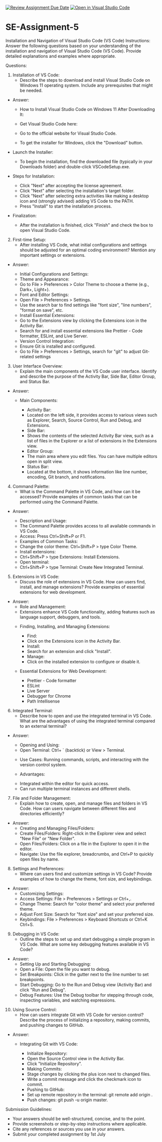 [![Review Assignment Due Date](https://classroom.github.com/assets/deadline-readme-button-24ddc0f5d75046c5622901739e7c5dd533143b0c8e959d652212380cedb1ea36.svg)](https://classroom.github.com/a/XoLGRbHq)
[![Open in Visual Studio Code](https://classroom.github.com/assets/open-in-vscode-718a45dd9cf7e7f842a935f5ebbe5719a5e09af4491e668f4dbf3b35d5cca122.svg)](https://classroom.github.com/online_ide?assignment_repo_id=15228633&assignment_repo_type=AssignmentRepo)
# SE-Assignment-5
Installation and Navigation of Visual Studio Code (VS Code)
 Instructions:
Answer the following questions based on your understanding of the installation and navigation of Visual Studio Code (VS Code). Provide detailed explanations and examples where appropriate.

 Questions:

1. Installation of VS Code:
   - Describe the steps to download and install Visual Studio Code on Windows 11 operating system. Include any prerequisites that might be needed.
   
* Answer:
   - How to Install Visual Studio Code on Windows 11 After Downloading It:
   - Get Visual Studio Code here:

   - Go to the official website for Visual Studio Code.
   - To get the installer for Windows, click the "Download" button.
     
* Launch the Installer:

   - To begin the installation, find the downloaded file (typically in your Downloads folder) and double-click VSCodeSetup.exe.
     
* Steps for Installation:

   - Click "Next" after accepting the license agreement.
   - Click "Next" after selecting the installation's target folder.
   - Click "Next" after selecting extra activities like making a desktop icon and (strongly advised) adding VS Code to the PATH.
   - Press "Install" to start the installation process.
     
* Finalization:

   - After the installation is finished, click "Finish" and check the box to open Visual Studio Code.

2. First-time Setup:
   - After installing VS Code, what initial configurations and settings should be adjusted for an optimal coding environment? Mention any important settings or extensions.
  
* Answer:
  
  * Initial Configurations and Settings:
  - Theme and Appearance:
  - Go to File > Preferences > Color Theme to choose a theme (e.g., Dark+, Light+).
   
  * Font and Editor Settings:
  - Open File > Preferences > Settings.
  - Use the search bar to find settings like "font size", "line numbers", "format on save", etc.

  * Install Essential Extensions:
  - Go to the Extensions view by clicking the Extensions icon in the Activity Bar.
  - Search for and install essential extensions like Prettier - Code formatter, ESLint, and Live Server.

  * Version Control Integration:
  - Ensure Git is installed and configured.
  - Go to File > Preferences > Settings, search for "git" to adjust Git-related settings

3. User Interface Overview:
   - Explain the main components of the VS Code user interface. Identify and describe the purpose of the Activity Bar, Side Bar, Editor Group, and Status Bar.
* Answer:
  * Main Components:
     * Activity Bar:
     - Located on the left side, it provides access to various views such as Explorer, Search, Source Control, Run and Debug, and Extensions.
       
     * Side Bar:
     - Shows the contents of the selected Activity Bar view, such as a list of files in the Explorer or a list of extensions in the Extensions view.
       
     * Editor Group:
     - The main area where you edit files. You can have multiple editors open in split view.
       
     * Status Bar:
     - Located at the bottom, it shows information like line number, encoding, Git branch, and notifications.

4. Command Palette:
   - What is the Command Palette in VS Code, and how can it be accessed? Provide examples of common tasks that can be performed using the Command Palette.
  
* Answer:
   * Description and Usage:
   - The Command Palette provides access to all available commands in VS Code.
   - Access: Press Ctrl+Shift+P or F1.
     
   * Examples of Common Tasks:
   - Change the color theme: Ctrl+Shift+P > type Color Theme.
     
   * Install extensions:
   - Ctrl+Shift+P > type Extensions: Install Extensions.
     
   * Open terminal:
   - Ctrl+Shift+P > type Terminal: Create New Integrated Terminal.

5. Extensions in VS Code:
   - Discuss the role of extensions in VS Code. How can users find, install, and manage extensions? Provide examples of essential extensions for web development.
     
* Answer:
   * Role and Management:
   - Extensions enhance VS Code functionality, adding features such as language support, debuggers, and tools.
   * Finding, Installing, and Managing Extensions:
     * Find:
     - Click on the Extensions icon in the Activity Bar.
       
     * Install:
     - Search for an extension and click "Install".
       
     * Manage:
     - Click on the installed extension to configure or disable it.
       
   * Essential Extensions for Web Development:
     - Prettier - Code formatter
     - ESLint
     - Live Server
     - Debugger for Chrome
     - Path Intellisense
       
6. Integrated Terminal:
   - Describe how to open and use the integrated terminal in VS Code. What are the advantages of using the integrated terminal compared to an external terminal?
     
* Answer:
   * Opening and Using:
    - Open Terminal: Ctrl+ ` (backtick) or View > Terminal.
      
   * Use Cases: Running commands, scripts, and interacting with the version control system.
     
   * Advantages:
    - Integrated within the editor for quick access.
    - Can run multiple terminal instances and different shells.
      
7. File and Folder Management:
   - Explain how to create, open, and manage files and folders in VS Code. How can users navigate between different files and directories efficiently?
     
* Answer:
   * Creating and Managing Files/Folders:
    - Create Files/Folders: Right-click in the Explorer view and select "New File" or "New Folder".
    - Open Files/Folders: Click on a file in the Explorer to open it in the editor.
    - Navigate: Use the file explorer, breadcrumbs, and Ctrl+P to quickly open files by name.
      
8. Settings and Preferences:
   - Where can users find and customize settings in VS Code? Provide examples of how to change the theme, font size, and keybindings.
     
* Answer:
   * Customizing Settings:
    - Access Settings: File > Preferences > Settings or Ctrl+,.
    - Change Theme: Search for "color theme" and select your preferred theme.
    - Adjust Font Size: Search for "font size" and set your preferred size.
    - Keybindings: File > Preferences > Keyboard Shortcuts or Ctrl+K Ctrl+S.
      
9. Debugging in VS Code:
   - Outline the steps to set up and start debugging a simple program in VS Code. What are some key debugging features available in VS Code?
     
* Answer:
   * Setting Up and Starting Debugging:
    - Open a File: Open the file you want to debug.
    - Set Breakpoints: Click in the gutter next to the line number to set breakpoints.
    - Start Debugging: Go to the Run and Debug view (Activity Bar) and click "Run and Debug".
    - Debug Features: Use the Debug toolbar for stepping through code, inspecting variables, and watching expressions.
      
10. Using Source Control:
    - How can users integrate Git with VS Code for version control? Describe the process of initializing a repository, making commits, and pushing changes to GitHub.

* Answer:
  * Integrating Git with VS Code:
    * Initialize Repository:
     - Open the Source Control view in the Activity Bar.
     - Click "Initialize Repository".
       
    * Making Commits:
     - Stage changes by clicking the plus icon next to changed files.
     - Write a commit message and click the checkmark icon to commit.
       
    * Pushing to GitHub:
     - Set up remote repository in the terminal: git remote add origin <URL>.
     - Push changes: git push -u origin master.

 Submission Guidelines:
- Your answers should be well-structured, concise, and to the point.
- Provide screenshots or step-by-step instructions where applicable.
- Cite any references or sources you use in your answers.
- Submit your completed assignment by 1st July 

